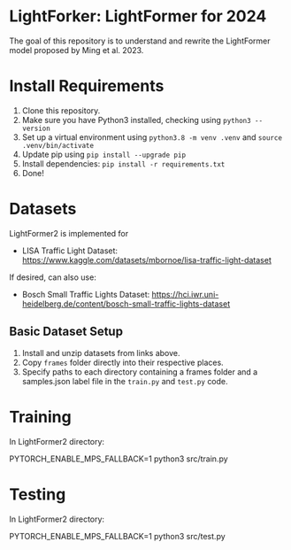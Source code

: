 # LightForker: LightFormer for 2024

The goal of this repository is to understand and rewrite the LightFormer model proposed by Ming et al. 2023.

# Install Requirements

1. Clone this repository.
2. Make sure you have Python3 installed, checking using `python3 --version`
3. Set up a virtual environment using `python3.8 -m venv .venv` and `source .venv/bin/activate`
4. Update pip using `pip install --upgrade pip`
5. Install dependencies: `pip install -r requirements.txt`
6. Done!

# Datasets

LightFormer2 is implemented for

- LISA Traffic Light Dataset: https://www.kaggle.com/datasets/mbornoe/lisa-traffic-light-dataset

If desired, can also use:

- Bosch Small Traffic Lights Dataset: https://hci.iwr.uni-heidelberg.de/content/bosch-small-traffic-lights-dataset

## Basic Dataset Setup

1. Install and unzip datasets from links above.
2. Copy `frames` folder directly into their respective places.
3. Specify paths to each directory containing a frames folder and a samples.json label file in the `train.py` and `test.py` code.

# Training

In LightFormer2 directory:

PYTORCH_ENABLE_MPS_FALLBACK=1 python3 src/train.py

# Testing

In LightFormer2 directory:

PYTORCH_ENABLE_MPS_FALLBACK=1 python3 src/test.py
